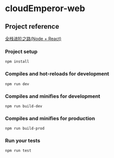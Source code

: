 # cloudEmperor-web

## Project reference

[全栈进阶之路(Node + React)](https://github.com/CloudEmperor/blog/blob/master/markdown/node/nodeReact.md)


### Project setup
```
npm install
```

### Compiles and hot-reloads for development
```
npm run dev
```

### Compiles and minifies for development
```
npm run build-dev
```

### Compiles and minifies for production
```
npm run build-prod
```

### Run your tests
```
npm run test
```